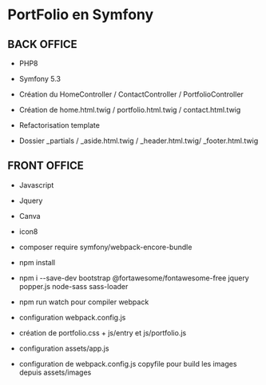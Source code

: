 # PortFolio en Symfony

## BACK OFFICE

* PHP8
* Symfony 5.3


* Création du HomeController / ContactController / PortfolioController
* Création de home.html.twig / portfolio.html.twig / contact.html.twig 
* Refactorisation template
* Dossier _partials / _aside.html.twig / _header.html.twig/ _footer.html.twig


## FRONT OFFICE

* Javascript
* Jquery
* Canva
* icon8

* composer require symfony/webpack-encore-bundle
* npm install
* npm i --save-dev bootstrap @fortawesome/fontawesome-free jquery popper.js node-sass sass-loader
* npm run watch pour compiler webpack
* configuration webpack.config.js
* création de portfolio.css + js/entry et js/portfolio.js
* configuration assets/app.js 
* configuration de webpack.config.js copyfile pour build les images depuis assets/images

